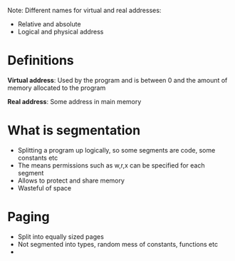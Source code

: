 
Note: Different names for virtual and real addresses: 
- Relative and absolute
- Logical and physical address

# Definitions

__Virtual address__: Used by the program and is between 0 and the amount of memory allocated to the program

__Real address__: Some address in main memory

# What is segmentation 

- Splitting a program up logically, so some segments are code, some constants etc
- The means permissions such as w,r,x can be specified for each segment
- Allows to protect and share memory
- Wasteful of space

# Paging
- Split into equally sized pages
- Not segmented into types, random mess of constants, functions etc
- 